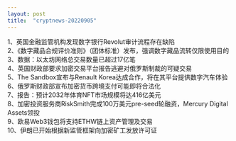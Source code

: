 ```yaml
---
layout: post
title:  "cryptnews-20220905"
---
```

1、英国金融监管机构发现数字银行Revolut审计流程存在缺陷  
2、《数字藏品合规评价准则》（团体标准）发布，强调数字藏品流转仅限使用目的  
3、数据：以太坊网络总交易数量已超过17亿笔  
4、英国财政部要求加密交易平台报告逃避对俄罗斯制裁的可疑交易  
5、The Sandbox宣布与Renault Korea达成合作，将在其平台提供数字汽车体验  
6、俄罗斯财政部宣布加密货币跨境支付可能即将合法化  
7、报告：预计2032年体育NFT市场规模将达416亿美元  
8、加密投资服务商RiskSmith完成100万美元pre-seed轮融资，Mercury Digital Assets领投  
9、欧易Web3钱包将支持ETHW链上资产管理及交易  
10、伊朗已开始根据新监管框架向加密矿工发放许可证  
